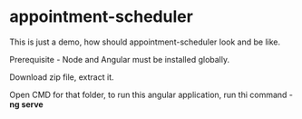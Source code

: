 # appointment-scheduler
This is just a demo, how should appointment-scheduler look and be like.

Prerequisite - Node and Angular must be installed globally.

Download zip file, extract it.

Open CMD for that folder, to run this angular application, run thi command - **ng serve**
